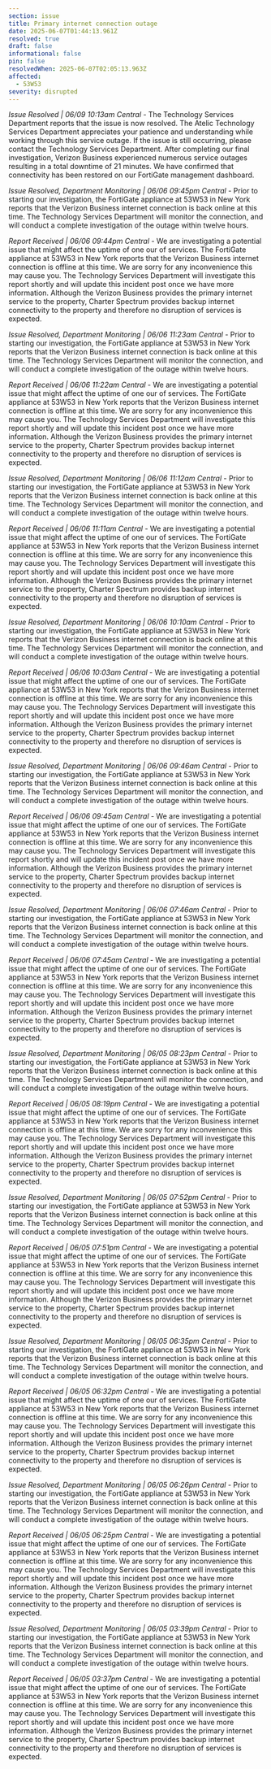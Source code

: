 ```yaml
---
section: issue
title: Primary internet connection outage
date: 2025-06-07T01:44:13.961Z
resolved: true
draft: false
informational: false
pin: false
resolvedWhen: 2025-06-07T02:05:13.963Z
affected:
  - 53W53
severity: disrupted
---
```

*Issue Resolved | 06/09 10:13am Central* - The Technology Services Department reports that the issue is now resolved. The Atelic Technology Services Department appreciates your patience and understanding while working through this service outage. If the issue is still occurring, please contact the Technology Services Department. After completing our final investigation, Verizon Business experienced numerous service outages resulting in a total downtime of 21 minutes. We have confirmed that connectivity has been restored on our FortiGate management dashboard.

*Issue Resolved, Department Monitoring | 06/06 09:45pm Central* - Prior to starting our investigation, the FortiGate appliance at 53W53 in New York reports that the Verizon Business internet connection is back online at this time. The Technology Services Department will monitor the connection, and will conduct a complete investigation of the outage within twelve hours.

*Report Received | 06/06 09:44pm Central* - We are investigating a potential issue that might affect the uptime of one our of services. The FortiGate appliance at 53W53 in New York reports that the Verizon Business internet connection is offline at this time. We are sorry for any inconvenience this may cause you. The Technology Services Department will investigate this report shortly and will update this incident post once we have more information. Although the Verizon Business provides the primary internet service to the property, Charter Spectrum provides backup internet connectivity to the property and therefore no disruption of services is expected.

*Issue Resolved, Department Monitoring | 06/06 11:23am Central* - Prior to starting our investigation, the FortiGate appliance at 53W53 in New York reports that the Verizon Business internet connection is back online at this time. The Technology Services Department will monitor the connection, and will conduct a complete investigation of the outage within twelve hours.

*Report Received | 06/06 11:22am Central* - We are investigating a potential issue that might affect the uptime of one our of services. The FortiGate appliance at 53W53 in New York reports that the Verizon Business internet connection is offline at this time. We are sorry for any inconvenience this may cause you. The Technology Services Department will investigate this report shortly and will update this incident post once we have more information. Although the Verizon Business provides the primary internet service to the property, Charter Spectrum provides backup internet connectivity to the property and therefore no disruption of services is expected.

*Issue Resolved, Department Monitoring | 06/06 11:12am Central* - Prior to starting our investigation, the FortiGate appliance at 53W53 in New York reports that the Verizon Business internet connection is back online at this time. The Technology Services Department will monitor the connection, and will conduct a complete investigation of the outage within twelve hours.

*Report Received | 06/06 11:11am Central* - We are investigating a potential issue that might affect the uptime of one our of services. The FortiGate appliance at 53W53 in New York reports that the Verizon Business internet connection is offline at this time. We are sorry for any inconvenience this may cause you. The Technology Services Department will investigate this report shortly and will update this incident post once we have more information. Although the Verizon Business provides the primary internet service to the property, Charter Spectrum provides backup internet connectivity to the property and therefore no disruption of services is expected.

*Issue Resolved, Department Monitoring | 06/06 10:10am Central* - Prior to starting our investigation, the FortiGate appliance at 53W53 in New York reports that the Verizon Business internet connection is back online at this time. The Technology Services Department will monitor the connection, and will conduct a complete investigation of the outage within twelve hours.

*Report Received | 06/06 10:03am Central* - We are investigating a potential issue that might affect the uptime of one our of services. The FortiGate appliance at 53W53 in New York reports that the Verizon Business internet connection is offline at this time. We are sorry for any inconvenience this may cause you. The Technology Services Department will investigate this report shortly and will update this incident post once we have more information. Although the Verizon Business provides the primary internet service to the property, Charter Spectrum provides backup internet connectivity to the property and therefore no disruption of services is expected.

*Issue Resolved, Department Monitoring | 06/06 09:46am Central* - Prior to starting our investigation, the FortiGate appliance at 53W53 in New York reports that the Verizon Business internet connection is back online at this time. The Technology Services Department will monitor the connection, and will conduct a complete investigation of the outage within twelve hours.

*Report Received | 06/06 09:45am Central* - We are investigating a potential issue that might affect the uptime of one our of services. The FortiGate appliance at 53W53 in New York reports that the Verizon Business internet connection is offline at this time. We are sorry for any inconvenience this may cause you. The Technology Services Department will investigate this report shortly and will update this incident post once we have more information. Although the Verizon Business provides the primary internet service to the property, Charter Spectrum provides backup internet connectivity to the property and therefore no disruption of services is expected.

*Issue Resolved, Department Monitoring | 06/06 07:46am Central* - Prior to starting our investigation, the FortiGate appliance at 53W53 in New York reports that the Verizon Business internet connection is back online at this time. The Technology Services Department will monitor the connection, and will conduct a complete investigation of the outage within twelve hours.

*Report Received | 06/06 07:45am Central* - We are investigating a potential issue that might affect the uptime of one our of services. The FortiGate appliance at 53W53 in New York reports that the Verizon Business internet connection is offline at this time. We are sorry for any inconvenience this may cause you. The Technology Services Department will investigate this report shortly and will update this incident post once we have more information. Although the Verizon Business provides the primary internet service to the property, Charter Spectrum provides backup internet connectivity to the property and therefore no disruption of services is expected.

*Issue Resolved, Department Monitoring | 06/05 08:23pm Central* - Prior to starting our investigation, the FortiGate appliance at 53W53 in New York reports that the Verizon Business internet connection is back online at this time. The Technology Services Department will monitor the connection, and will conduct a complete investigation of the outage within twelve hours.

*Report Received | 06/05 08:19pm Central* - We are investigating a potential issue that might affect the uptime of one our of services. The FortiGate appliance at 53W53 in New York reports that the Verizon Business internet connection is offline at this time. We are sorry for any inconvenience this may cause you. The Technology Services Department will investigate this report shortly and will update this incident post once we have more information. Although the Verizon Business provides the primary internet service to the property, Charter Spectrum provides backup internet connectivity to the property and therefore no disruption of services is expected.

*Issue Resolved, Department Monitoring | 06/05 07:52pm Central* - Prior to starting our investigation, the FortiGate appliance at 53W53 in New York reports that the Verizon Business internet connection is back online at this time. The Technology Services Department will monitor the connection, and will conduct a complete investigation of the outage within twelve hours.

*Report Received | 06/05 07:51pm Central* - We are investigating a potential issue that might affect the uptime of one our of services. The FortiGate appliance at 53W53 in New York reports that the Verizon Business internet connection is offline at this time. We are sorry for any inconvenience this may cause you. The Technology Services Department will investigate this report shortly and will update this incident post once we have more information. Although the Verizon Business provides the primary internet service to the property, Charter Spectrum provides backup internet connectivity to the property and therefore no disruption of services is expected.

*Issue Resolved, Department Monitoring | 06/05 06:35pm Central* - Prior to starting our investigation, the FortiGate appliance at 53W53 in New York reports that the Verizon Business internet connection is back online at this time. The Technology Services Department will monitor the connection, and will conduct a complete investigation of the outage within twelve hours.

*Report Received | 06/05 06:32pm Central* - We are investigating a potential issue that might affect the uptime of one our of services. The FortiGate appliance at 53W53 in New York reports that the Verizon Business internet connection is offline at this time. We are sorry for any inconvenience this may cause you. The Technology Services Department will investigate this report shortly and will update this incident post once we have more information. Although the Verizon Business provides the primary internet service to the property, Charter Spectrum provides backup internet connectivity to the property and therefore no disruption of services is expected.

*Issue Resolved, Department Monitoring | 06/05 06:26pm Central* - Prior to starting our investigation, the FortiGate appliance at 53W53 in New York reports that the Verizon Business internet connection is back online at this time. The Technology Services Department will monitor the connection, and will conduct a complete investigation of the outage within twelve hours.

*Report Received | 06/05 06:25pm Central* - We are investigating a potential issue that might affect the uptime of one our of services. The FortiGate appliance at 53W53 in New York reports that the Verizon Business internet connection is offline at this time. We are sorry for any inconvenience this may cause you. The Technology Services Department will investigate this report shortly and will update this incident post once we have more information. Although the Verizon Business provides the primary internet service to the property, Charter Spectrum provides backup internet connectivity to the property and therefore no disruption of services is expected.

*Issue Resolved, Department Monitoring | 06/05 03:39pm Central* - Prior to starting our investigation, the FortiGate appliance at 53W53 in New York reports that the Verizon Business internet connection is back online at this time. The Technology Services Department will monitor the connection, and will conduct a complete investigation of the outage within twelve hours.

*Report Received | 06/05 03:37pm Central* - We are investigating a potential issue that might affect the uptime of one our of services. The FortiGate appliance at 53W53 in New York reports that the Verizon Business internet connection is offline at this time. We are sorry for any inconvenience this may cause you. The Technology Services Department will investigate this report shortly and will update this incident post once we have more information. Although the Verizon Business provides the primary internet service to the property, Charter Spectrum provides backup internet connectivity to the property and therefore no disruption of services is expected.